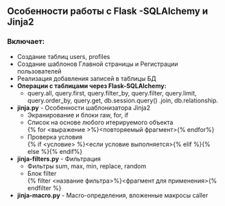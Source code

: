 ## Особенности работы с Flask -SQLAlchemy и Jinja2

### Включает:
+ Создание таблиц users, profiles
+ Создание шаблонов Главной страницы и Регистрации пользователей
+ Реализация добавления записей в таблицы БД
+ **Операции с таблицами через Flask-SQLAlchemy:**
  + query.all, query.first, query.filter_by, query.filter, query.limit, query.order_by, query.get, db.session.query()
    .join,  db.relationship.
+ **jinja.py** - Особенности шаблонизатора Jinja2
  + Экранирование и блоки raw, for, if
  + Список на основе любого итерируемого объекта  
    {% for <выражение >%}<повторяемый фрагмент>{% endfor%}
  + Проверка условия  
    {% if <условие> %}<если условие выполняется>{% elif %}{% else %}{% endif%}
 + **jinja-filters.py** - Фильтрация
   + Фильтры sum, max, min, replace, random
   + Блок filter   
     {% filter <название фильтра>%}<фрагмент для применения>{% endfilter %}
 + **jinja-macro.py** - Macro-определения, вложенные макросы caller    
  